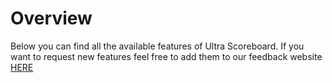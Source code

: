 # Overview
Below you can find all the available features of Ultra Scoreboard. If you want to request new features feel free to add them to our feedback website [HERE](https://feedback.techscode.de/t/ultrascoreboards)
